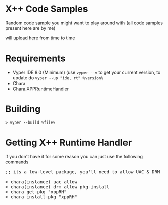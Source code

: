 # X++ Code Samples
Random code sample you might want to play around with (all code samples present here are by me)

will upload here from time to time

# Requirements
- Vyper IDE 8.0 (Minimum) (use `vyper --v` to get your current version, to update do `vyper --up "ide, rt" %version%`
- Chara
- Chara.XPPRuntimeHandler

# Building
`> vyper --build %file%`

# Getting X++ Runtime Handler
if you don't have it for some reason you can just use the following commands
<pre>
;; its a low-level package, you'll need to allow UAC & DRM

> chara(instance) uac allow 
> chara(instance) drm allow pkg-install
> chara get-pkg "xppRH"
> chara install-pkg "xppRH"
</pre>
